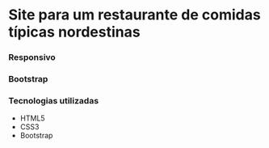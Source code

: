 # Site para um restaurante de comidas típicas nordestinas

### Responsivo
### Bootstrap

### Tecnologias utilizadas
  - HTML5
  - CSS3
  - Bootstrap